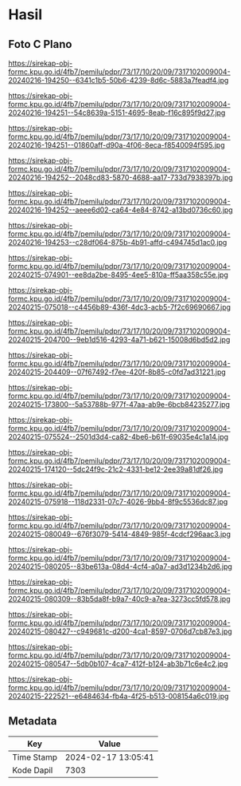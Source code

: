 # Hasil

## Foto C Plano

https://sirekap-obj-formc.kpu.go.id/4fb7/pemilu/pdpr/73/17/10/20/09/7317102009004-20240216-194250--6341c1b5-50b6-4239-8d6c-5883a7feadf4.jpg

https://sirekap-obj-formc.kpu.go.id/4fb7/pemilu/pdpr/73/17/10/20/09/7317102009004-20240216-194251--54c8639a-5151-4695-8eab-f16c895f9d27.jpg

https://sirekap-obj-formc.kpu.go.id/4fb7/pemilu/pdpr/73/17/10/20/09/7317102009004-20240216-194251--01860aff-d90a-4f06-8eca-f8540094f595.jpg

https://sirekap-obj-formc.kpu.go.id/4fb7/pemilu/pdpr/73/17/10/20/09/7317102009004-20240216-194252--2048cd83-5870-4688-aa17-733d7938397b.jpg

https://sirekap-obj-formc.kpu.go.id/4fb7/pemilu/pdpr/73/17/10/20/09/7317102009004-20240216-194252--aeee6d02-ca64-4e84-8742-a13bd0736c60.jpg

https://sirekap-obj-formc.kpu.go.id/4fb7/pemilu/pdpr/73/17/10/20/09/7317102009004-20240216-194253--c28df064-875b-4b91-affd-c494745d1ac0.jpg

https://sirekap-obj-formc.kpu.go.id/4fb7/pemilu/pdpr/73/17/10/20/09/7317102009004-20240215-074901--ee8da2be-8495-4ee5-810a-ff5aa358c55e.jpg

https://sirekap-obj-formc.kpu.go.id/4fb7/pemilu/pdpr/73/17/10/20/09/7317102009004-20240215-075018--c4456b89-436f-4dc3-acb5-7f2c69690667.jpg

https://sirekap-obj-formc.kpu.go.id/4fb7/pemilu/pdpr/73/17/10/20/09/7317102009004-20240215-204700--9eb1d516-4293-4a71-b621-15008d6bd5d2.jpg

https://sirekap-obj-formc.kpu.go.id/4fb7/pemilu/pdpr/73/17/10/20/09/7317102009004-20240215-204409--07f67492-f7ee-420f-8b85-c0fd7ad31221.jpg

https://sirekap-obj-formc.kpu.go.id/4fb7/pemilu/pdpr/73/17/10/20/09/7317102009004-20240215-173800--5a53788b-977f-47aa-ab9e-6bcb84235277.jpg

https://sirekap-obj-formc.kpu.go.id/4fb7/pemilu/pdpr/73/17/10/20/09/7317102009004-20240215-075524--2501d3d4-ca82-4be6-b61f-69035e4c1a14.jpg

https://sirekap-obj-formc.kpu.go.id/4fb7/pemilu/pdpr/73/17/10/20/09/7317102009004-20240215-174120--5dc24f9c-21c2-4331-be12-2ee39a81df26.jpg

https://sirekap-obj-formc.kpu.go.id/4fb7/pemilu/pdpr/73/17/10/20/09/7317102009004-20240215-075918--118d2331-07c7-4026-9bb4-8f9c5536dc87.jpg

https://sirekap-obj-formc.kpu.go.id/4fb7/pemilu/pdpr/73/17/10/20/09/7317102009004-20240215-080049--676f3079-5414-4849-985f-4cdcf296aac3.jpg

https://sirekap-obj-formc.kpu.go.id/4fb7/pemilu/pdpr/73/17/10/20/09/7317102009004-20240215-080205--83be613a-08d4-4cf4-a0a7-ad3d1234b2d6.jpg

https://sirekap-obj-formc.kpu.go.id/4fb7/pemilu/pdpr/73/17/10/20/09/7317102009004-20240215-080309--83b5da8f-b9a7-40c9-a7ea-3273cc5fd578.jpg

https://sirekap-obj-formc.kpu.go.id/4fb7/pemilu/pdpr/73/17/10/20/09/7317102009004-20240215-080427--c949681c-d200-4ca1-8597-0706d7cb87e3.jpg

https://sirekap-obj-formc.kpu.go.id/4fb7/pemilu/pdpr/73/17/10/20/09/7317102009004-20240215-080547--5db0b107-4ca7-412f-b124-ab3b71c6e4c2.jpg

https://sirekap-obj-formc.kpu.go.id/4fb7/pemilu/pdpr/73/17/10/20/09/7317102009004-20240215-222521--e6484634-fb4a-4f25-b513-008154a6c019.jpg


## Metadata

| Key        | Value               |
| ---------- | ------------------- |
| Time Stamp | 2024-02-17 13:05:41 |
| Kode Dapil | 7303                |



